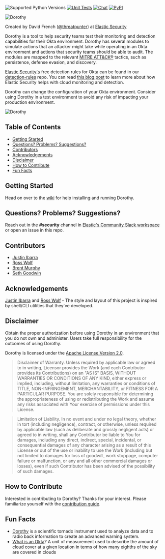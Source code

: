 ![Supported Python Versions](https://img.shields.io/badge/Supported%20Python%20Versions-3.7%2B-yellow)
[![Unit Tests](https://github.com/elastic/dorothy/workflows/Unit%20Tests/badge.svg)](https://github.com/elastic/dorothy/actions)
[![Chat](https://img.shields.io/badge/chat-%23elastic--security-blueviolet)](https://ela.st/slack)
[![PyPI](https://img.shields.io/pypi/v/dorothy?label=PyPI)](https://pypi.org/project/dorothy/)

![Dorothy](https://github.com/elastic/dorothy/blob/main/.github/images/github-header-dorothy-moo-1500x454.png?raw=true)

Created by David French ([@threatpunter](https://twitter.com/threatpunter)) at [Elastic Security](https://www.elastic.co/security)

Dorothy is a tool to help security teams test their monitoring and detection capabilities for their Okta environment. Dorothy has several modules to simulate actions that an attacker might take while operating in an Okta environment and actions that security teams should be able to audit. The modules are mapped to the relevant [MITRE ATT&CK®](https://attack.mitre.org/) tactics, such as persistence, defense evasion, and discovery.

[Elastic Security's](https://www.elastic.co/security) free detection rules for Okta can be found in our [detection-rules](https://github.com/elastic/detection-rules) repo. You can read [this blog post](https://www.elastic.co/blog/cloud-monitoring-and-detection-with-elastic-security) to learn more about how Elastic Security helps with cloud monitoring and detection.

Dorothy can change the configuration of your Okta environment. Consider using Dorothy in a test environment to avoid any risk of impacting your production environment.

![Dorothy](https://github.com/elastic/dorothy/blob/main/.github/images/dorothy_01.png?raw=true)

## Table of Contents
- [Getting Started](#getting-started)
- [Questions? Problems? Suggestions?](#questions-problems-suggestions)
- [Contributors](#contributors)
- [Acknowledgements](#acknowledgements)
- [Disclaimer](#disclaimer)
- [How to Contribute](#how-to-contribute)
- [Fun Facts](#fun-facts)

## Getting Started

Head on over to the [wiki](https://github.com/elastic/dorothy/wiki) for help installing and running Dorothy.

## Questions? Problems? Suggestions?

Reach out in the **#security** channel in [Elastic's Community Slack workspace](https://ela.st/slack) or open an issue in this repo.

## Contributors

- [Justin Ibarra](https://twitter.com/br0k3ns0und)
- [Ross Wolf](https://twitter.com/rw_access)
- [Brent Murphy](https://twitter.com/brent_murphy)
- [Seth Goodwin](https://twitter.com/bluish_red_)

## Acknowledgements

[Justin Ibarra](https://github.com/brokensound77) and [Ross Wolf](https://github.com/rw-access) - The style and layout of this project is inspired by shell/CLI utilities that they've developed.

## Disclaimer

Obtain the proper authorization before using Dorothy in an environment that you do not own and administer. Users take full responsibility for the outcomes of using Dorothy.

Dorothy is licensed under the [Apache License Version 2.0](/LICENSE.txt).

> Disclaimer of Warranty. Unless required by applicable law or agreed to in writing, Licensor provides the Work (and each Contributor provides its Contributions) on an "AS IS" BASIS, WITHOUT WARRANTIES OR CONDITIONS OF ANY KIND, either express or implied, including, without limitation, any warranties or conditions of TITLE, NON-INFRINGEMENT, MERCHANTABILITY, or FITNESS FOR A PARTICULAR PURPOSE. You are solely responsible for determining the appropriateness of using or redistributing the Work and assume any risks associated with Your exercise of permissions under this License.

> Limitation of Liability. In no event and under no legal theory, whether in tort (including negligence), contract, or otherwise, unless required by applicable law (such as deliberate and grossly negligent acts) or agreed to in writing, shall any Contributor be liable to You for damages, including any direct, indirect, special, incidental, or consequential damages of any character arising as a result of this License or out of the use or inability to use the Work (including but not limited to damages for loss of goodwill, work stoppage, computer failure or malfunction, or any and all other commercial damages or losses), even if such Contributor has been advised of the possibility of such damages.

## How to Contribute

Interested in contributing to Dorothy? Thanks for your interest. Please familiarize yourself with the [contribution guide](CONTRIBUTING.md).

## Fun Facts

- [Dorothy](https://www.noaa.gov/stories/noaa-tornado-scientists-inspired-twister-creators-20-years-ago) is a scientific tornado instrument used to analyze data and to radio back information to create an advanced warning system.
- [What is an Okta](https://en.wikipedia.org/wiki/Glossary_of_meteorology)? A unit of measurement used to describe the amount of cloud cover at a given location in terms of how many eighths of the sky are covered in clouds
